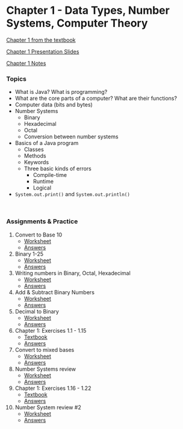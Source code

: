 # Chapter 1 - Data Types, Number Systems, Computer Theory

[Chapter 1 from the textbook](./JSS_ch1.pdf)

[Chapter 1 Presentation Slides](./JSS_ch1_ppt.pdf)

[Chapter 1 Notes](./APCSA_ch1_notes.pdf)

### Topics
- What is Java? What is programming?
- What are the core parts of a computer? What are their functions?
- Computer data (bits and bytes)
- Number Systems
    - Binary
    - Hexadecimal 
    - Octal 
    - Conversion between number systems
- Basics of a Java program
    - Classes
    - Methods
    - Keywords
    - Three basic kinds of errors
        - Compile-time
        - Runtime
        - Logical
- ```System.out.print()``` and ```System.out.println()```

<br>

### Assignments & Practice

1. Convert to Base 10
    - [Worksheet](./Ch1_Assignments/convert_to_base_10.pdf)
    - [Answers](./Ch1_Answers/convert_to_base_10.pdf)
2. Binary 1-25
    - [Worksheet](./Ch1_Assignments/Binary_1-25.JPG)
    - [Answers](./Ch1_Answers/Binary_1-25.JPG)
3. Writing numbers in Binary, Octal, Hexadecimal
    - [Worksheet](./Ch1_Assignments/Binary_Hexadecimal_Octal_WS.pdf)
    - [Answers](./Ch1_Answers/Binary_Hexadecimal_Octal_WS.pdf)
4. Add & Subtract Binary Numbers
    - [Worksheet](./Ch1_Assignments/Add_Subtract_Binary_WS.pdf)
    - [Answers](./Ch1_Answers/Add_Subtract_Binary_WS.pdf)
5. Decimal to Binary
    - [Worksheet](./Ch1_Assignments/Decimal_to_Binary.pdf)
    - [Answers](./Ch1_Answers/Decimal_to_Binary.pdf)
6. Chapter 1: Exercises 1.1 - 1.15
    - [Textbook](./JSS_ch1.pdf)
    - [Answers](./Ch1_Answers/APCSA_Ch1ProbsPt1_2021.pdf)
7. Convert to mixed bases
    - [Worksheet](./Ch1_Assignments/convert_to_mixed_bases.pdf)
    - [Answers](./Ch1_Answers/convert_to_mixed_bases.pdf)
8. Number Systems review
    - [Worksheet](./Ch1_Assignments/WS_Number+Systems.pdf)
    - [Answers](./Ch1_Answers/WS_Number+Systems.pdf)
9. Chapter 1: Exercises 1.16 - 1.22
    - [Textbook](./JSS_ch1.pdf)
    - [Answers](./Ch1_Answers/APCSA_Ch1ProbsPt2_2021.pdf)
10. Number System review #2
    - [Worksheet](./Ch1_Assignments/REVIEW_2_Number_Systems.pdf)
    - [Answers](./Ch1_Answers/REVIEW_2_Number_Systems.pdf)
